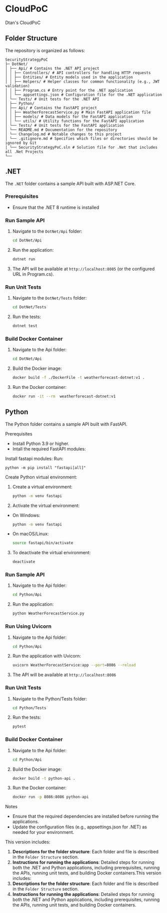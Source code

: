 # CloudPoC
Dtan's CloudPoC 

## Folder Structure
The repository is organized as follows:

```text
SecurityStrategyPoC
├─ DotNet/ 
│ ├── Api/ # Contains the .NET API project 
│ │ ├── Controllers/ # API controllers for handling HTTP requests 
│ │ ├── Entities/ # Entity models used in the application 
│ │ ├── Helpers/ # Helper classes for common functionality (e.g., JWT validation) 
│ │ ├── Program.cs # Entry point for the .NET application 
│ │ └── appsettings.json # Configuration file for the .NET application 
│ └── Tests/ # Unit tests for the .NET API 
│ ├── Python/ 
│ ├── Api/ # Contains the FastAPI project 
│ │ ├── WeatherForecastService.py # Main FastAPI application file 
│ │ ├── models/ # Data models for the FastAPI application 
│ │ └── utils/ # Utility functions for the FastAPI application 
│ └── Tests/ # Unit tests for the FastAPI application 
│ └── README.md # Documentation for the repository
│ └── Changelog.md # Notable changes to this project
│ └── .gitignore.md # Specifies which files or directories should be ignored by Git
│ └── SecurityStrategyPoC.sln # Solution file for .Net that includes all .Net Projects
└──
```

## .NET
The `.NET` folder contains a sample API built with ASP.NET Core.

### Prerequisites
- Ensure that the .NET 8 runtime is installed 

### Run Sample API
1. Navigate to the `DotNet/Api` folder:
   ```bash
   cd DotNet/Api
   ```
2. Run the application:
   ```bash
   dotnet run
   ```
3. The API will be available at `http://localhost:8085` (or the configured URL in Program.cs).

### Run Unit Tests
1. Navigate to the `DotNet/Tests` folder:
   ```bash
   cd DotNet/Tests
   ```   
2. Run the tests:
   ```bash
   dotnet test
   ```

### Build Docker Container
1. Navigate to the Api folder:
   ```bash
   cd DotNet/Api
   ```
2. Build the Docker image:
   ```bash
   docker build -f ./DockerFile -t weatherforecast-dotnet:v1 .
   ```
3. Run the Docker container:
   ```bash
   docker run -it --rm  weatherforecast-dotnet:v1 
   ```


## Python
The Python folder contains a sample API built with FastAPI.

Prerequisites
- Install Python 3.9 or higher.
- Intall the required FastAPI modules:

Install fastapi modules:
Run: 
   ``` 
   python -m pip install "fastapi[all]"
   ```   
Create Python virtual environment:
1. Create a virtual environment:
   ```bash
   python -m venv fastapi 
   ```
2. Activate the virtual environment:
- On Windows: 
   ```bash
   python -m venv fastapi
   ```
- On macOS/Linux: 
   ```bash
   source fastapi/bin/activate
   ```   
3. To deactivate the virtual environment:
   ```bash
   deactivate
   ```
### Run Sample API
1. Navigate to the Api folder:
   ```bash
   cd Python/Api
   ```   
2. Run the application:
   ```bash
   python WeatherForecastService.py
   ```   
### Run Using Uvicorn
1. Navigate to the Api folder:
   ```bash
   cd Python/Api
   ```
2. Run the application with Uvicorn:
   ```bash
   uvicorn WeatherForecastService:app --port=8086 --reload
   ```
3. The API will be available at `http://localhost:8086`
   
### Run Unit Tests
1. Navigate to the Python/Tests folder:
   ```bash
   cd Python/Tests
   ```
2. Run the tests:
   ```bash
   pytest
   ```

### Build Docker Container
1. Navigate to the Api folder:
   ```bash
   cd Python/Api
   ```
2. Build the Docker image:
   ```bash
   docker build -t python-api .
   ```
3. Run the Docker container:
   ```bash
   docker run -p 8086:8086 python-api
   ```

Notes
- Ensure that the required dependencies are installed before running the applications.
- Update the configuration files (e.g., appsettings.json for .NET) as needed for your environment.

This version includes:
1. **Descriptions for the folder structure**: Each folder and file is described in the `Folder Structure` section.
2. **Instructions for running the applications**: Detailed steps for running both the .NET and Python applications, including prerequisites, running the APIs, running unit tests, and building Docker containers.This version includes:
3. **Descriptions for the folder structure**: Each folder and file is described in the `Folder Structure` section.
4. **Instructions for running the applications**: Detailed steps for running both the .NET and Python applications, including prerequisites, running the APIs, running unit tests, and building Docker containers.